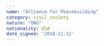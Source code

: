 ```yaml
---
name: "Alliance for Peacebuilding"
category: civil_society
nature: "ONG"
nationality: USA
date_signed: '2018-11-12'
---
```

    